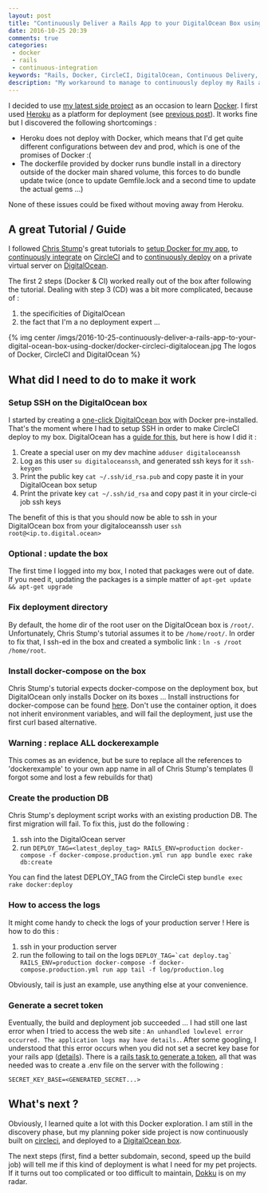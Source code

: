 ```yaml
---
layout: post
title: "Continuously Deliver a Rails App to your DigitalOcean Box using Docker"
date: 2016-10-25 20:39
comments: true
categories:
 - docker
 - rails
 - continuous-integration
keywords: "Rails, Docker, CircleCI, DigitalOcean, Continuous Delivery, Continuous Integration, SSH"
description: "My workaround to manage to continuously deploy my Rails app to a DigitalOcean server using docker and CircleCI"
---
```

I decided to use [my latest side project](https://github.com/philou/planning-poker) as an occasion to learn [Docker](https://www.docker.com/). I first used [Heroku](https://www.heroku.com/) as a platform for deployment (see [previous post](/how-to-boot-a-new-rails-project-with-docker-and-heroku/)). It works fine but I discovered the following shortcomings :

* Heroku does not deploy with Docker, which means that I'd get quite different configurations between dev and prod, which is one of the promises of Docker :(
* The dockerfile provided by docker runs bundle install in a directory outside of the docker main shared volume, this forces to do bundle update twice (once to update Gemfile.lock and a second time to update the actual gems ...)

None of these issues could be fixed without moving away from Heroku.

## A great Tutorial / Guide

I followed [Chris Stump](http://chrisstump.online/)'s great tutorials to [setup Docker for my app](http://chrisstump.online/2016/02/20/docker-existing-rails-application/), to [continuously integrate](http://chrisstump.online/2016/03/03/continuous-integration-docker-rails/) on [CircleCI](https://circleci.com/) and to [continuously deploy](http://chrisstump.online/2016/03/17/continuous-deployment-docker-rails/) on a private virtual server on [DigitalOcean](https://www.digitalocean.com/).

The first 2 steps (Docker & CI) worked really out of the box after following the tutorial. Dealing with step 3 (CD) was a bit more complicated, because of :

1. the specificities of DigitalOcean
2. the fact that I'm a no deployment expert ...

{% img center /imgs/2016-10-25-continuously-deliver-a-rails-app-to-your-digital-ocean-box-using-docker/docker-circleci-digitalocean.jpg The logos of Docker, CircleCI and DigitalOcean %}

## What did I need to do to make it work

### Setup SSH on the DigitalOcean box

I started by creating a [one-click DigitalOcean box](https://cloud.digitalocean.com/droplets/new?size=2gb&region=nyc3&appId=20423249&type=applications) with Docker pre-installed. That's the moment where I had to setup SSH in order to make CircleCI deploy to my box. DigitalOcean has a [guide for this](https://www.digitalocean.com/community/tutorials/how-to-use-ssh-keys-with-digitalocean-droplets), but here is how I did it :

1. Create a special user on my dev machine ```adduser digitaloceanssh```
2. Log as this user ```su digitaloceanssh```, and generated ssh keys for it ```ssh-keygen```
3. Print the public key ```cat ~/.ssh/id_rsa.pub``` and copy paste it in your DigitalOcean box setup
4. Print the private key ```cat ~/.ssh/id_rsa``` and copy past it in your circle-ci job ssh keys

The benefit of this is that you should now be able to ssh in your DigitalOcean box from your digitaloceanssh user ```ssh root@<ip.to.digital.ocean>```

### Optional : update the box

The first time I logged into my box, I noted that packages were out of date. If you need it, updating the packages is a simple matter of ```apt-get update && apt-get upgrade```

### Fix deployment directory

By default, the home dir of the root user on the DigitalOcean box is ```/root/```. Unfortunately, Chris Stump's tutorial assumes it to be ```/home/root/```. In order to fix that, I ssh-ed in the box and created a symbolic link : ```ln -s /root /home/root```.

### Install docker-compose on the box

Chris Stump's tutorial expects docker-compose on the deployment box, but DigitalOcean only installs Docker on its boxes ... Install instructions for docker-compose can be found [here](https://docs.docker.com/compose/install/). Don't use the container option, it does not inherit environment variables, and will fail the deployment, just use the first curl based alternative.

### Warning : replace ALL dockerexample

This comes as an evidence, but be sure to replace all the references to 'dockerexample' to your own app name in all of Chris Stump's templates (I forgot some and lost a few rebuilds for that)

### Create the production DB

Chris Stump's deployment script works with an existing production DB. The first migration will fail. To fix this, just do the following :

1. ssh into the DigitalOcean server
2. run ```DEPLOY_TAG=<latest_deploy_tag> RAILS_ENV=production docker-compose -f docker-compose.production.yml run app bundle exec rake db:create```

You can find the latest DEPLOY_TAG from the CircleCi step ```bundle exec rake docker:deploy```

### How to access the logs

It might come handy to check the logs of your production server ! Here is how to do this :

1. ssh in your production server
2. run the following to tail on the logs ```DEPLOY_TAG=`cat deploy.tag` RAILS_ENV=production docker-compose -f docker-compose.production.yml run app tail -f log/production.log```

Obviously, tail is just an example, use anything else at your convenience.

### Generate a secret token

Eventually, the build and deployment job succeeded ... I had still one last error when I tried to access the web site : ```An unhandled lowlevel error occurred. The application logs may have details.```. After some googling, I understood that this error occurs when you did not set a secret key base for your rails app ([details](http://stackoverflow.com/questions/37112804/an-unhandled-lowlevel-error-occurred-the-application-logs-may-have-details)). There is a [rails task to generate a token](http://www.jamesbadger.ca/2012/12/18/generate-new-secret-token/), all that was needed was to create a .env file on the server with the following :

```SECRET_KEY_BASE=<GENERATED_SECRET...>```

## What's next ?

Obviously, I learned quite a lot with this Docker exploration. I am still in the discovery phase, but my planning poker side project is now continuously built on [circleci](https://circleci.com/gh/philou/planning-poker), and deployed to a [DigitalOcean box](http://104.131.47.10/).

The next steps (first, find a better subdomain, second, speed up the build job) will tell me if this kind of deployment is what I need for my pet projects. If it turns out too complicated or too difficult to maintain, [Dokku](http://dokku.viewdocs.io/dokku/) is on my radar.
